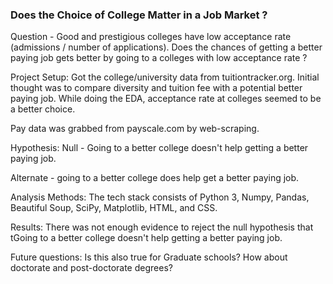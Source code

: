 ### Does the Choice of College Matter in a Job Market ?

Question - Good and prestigious colleges have low acceptance rate (admissions / number of applications). Does the chances of getting a better paying job gets better by going to a colleges with low acceptance rate ? 

Project Setup: Got the college/university data from tuitiontracker.org. Initial thought was to compare diversity and tuition fee with a potential better paying job. While doing the EDA, acceptance rate at colleges seemed to be a better choice. 

Pay data was grabbed from payscale.com by web-scraping. 

Hypothesis: Null - Going to a better college doesn't help getting a better paying job. 

Alternate - going to a better college does help get a better paying job. 

Analysis Methods: The tech stack consists of Python 3, Numpy, Pandas, Beautiful Soup, SciPy, Matplotlib, HTML, and CSS.

Results: There was not enough evidence to reject the null hypothesis that tGoing to a better college doesn't help getting a better paying job. 

Future questions: Is this also true for Graduate schools? How about doctorate and post-doctorate degrees? 

